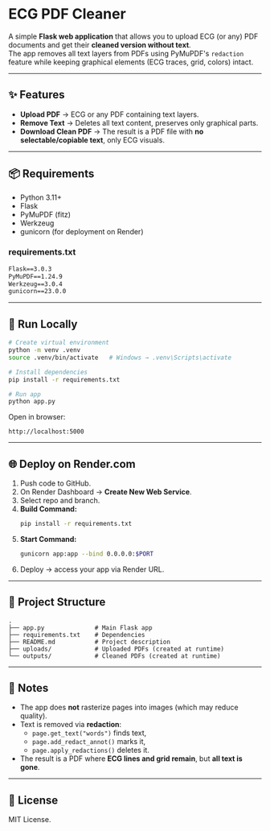 
# ECG PDF Cleaner

A simple **Flask web application** that allows you to upload ECG (or any) PDF documents and get their **cleaned version without text**.  
The app removes all text layers from PDFs using PyMuPDF's `redaction` feature while keeping graphical elements (ECG traces, grid, colors) intact.

---

## ✨ Features

- **Upload PDF** → ECG or any PDF containing text layers.  
- **Remove Text** → Deletes all text content, preserves only graphical parts.  
- **Download Clean PDF** → The result is a PDF file with **no selectable/copiable text**, only ECG visuals.

---

## 📦 Requirements

- Python 3.11+
- Flask
- PyMuPDF (fitz)
- Werkzeug
- gunicorn (for deployment on Render)

### requirements.txt

```txt
Flask==3.0.3
PyMuPDF==1.24.9
Werkzeug==3.0.4
gunicorn==23.0.0
```

---

## 🚀 Run Locally

```bash
# Create virtual environment
python -m venv .venv
source .venv/bin/activate   # Windows → .venv\Scripts\activate

# Install dependencies
pip install -r requirements.txt

# Run app
python app.py
```

Open in browser:
```
http://localhost:5000
```

---

## 🌐 Deploy on Render.com

1. Push code to GitHub.  
2. On Render Dashboard → **Create New Web Service**.  
3. Select repo and branch.  
4. **Build Command:**
   ```bash
   pip install -r requirements.txt
   ```
5. **Start Command:**
   ```bash
   gunicorn app:app --bind 0.0.0.0:$PORT
   ```
6. Deploy → access your app via Render URL.

---

## 📂 Project Structure

```
.
├── app.py              # Main Flask app
├── requirements.txt    # Dependencies
├── README.md           # Project description
├── uploads/            # Uploaded PDFs (created at runtime)
└── outputs/            # Cleaned PDFs (created at runtime)
```

---

## 🔑 Notes

- The app does **not** rasterize pages into images (which may reduce quality).  
- Text is removed via **redaction**:  
  - `page.get_text("words")` finds text,  
  - `page.add_redact_annot()` marks it,  
  - `page.apply_redactions()` deletes it.  
- The result is a PDF where **ECG lines and grid remain**, but **all text is gone**.

---

## 📜 License

MIT License.
